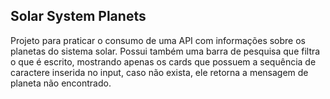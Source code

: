 ## Solar System Planets

Projeto para praticar o consumo de uma API com informações sobre os planetas do sistema solar. Possui também uma barra de pesquisa que filtra o que é escrito, mostrando apenas os cards que possuem a sequência de caractere inserida no input, caso não exista, ele retorna a mensagem de planeta não encontrado.
